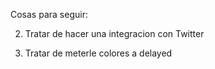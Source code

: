 Cosas para seguir:


2) Tratar de hacer una integracion con Twitter

3) Tratar de meterle colores a delayed
